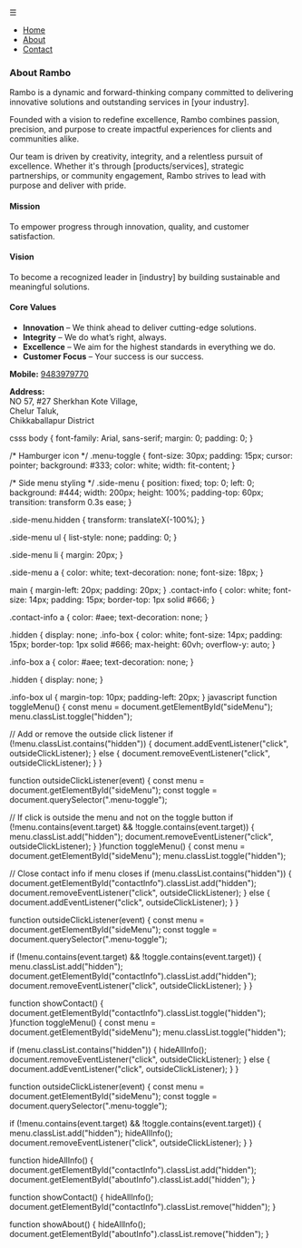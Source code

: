 <!doctype html>
<html lang="en"> 
 <head> 
  <meta charset="UTF-8"> 
  <meta name="viewport" content="width=device-width, initial-scale=1.0"> 
  <title>Menu Example</title> 
  <link rel="stylesheet" href="style.css"> 
 </head> 
 <body> <!-- Hamburger icon --> 
  <div class="menu-toggle" onclick="toggleMenu()">
    ☰ 
  </div> <!-- Side menu --> <!-- Side menu --> <!-- Side menu --> 
  <nav id="sideMenu" class="side-menu hidden"> 
   <ul> 
    <li><a href="#">Home</a></li> 
    <li><a href="#" onclick="showAbout()">About</a></li> 
    <li><a href="#" onclick="showContact()">Contact</a></li> 
   </ul> <!-- About Section --> 
   <div id="aboutInfo" class="info-box hidden"> 
    <h3>About Rambo</h3> 
    <p>Rambo is a dynamic and forward-thinking company committed to delivering innovative solutions and outstanding services in [your industry].</p> 
    <p>Founded with a vision to redefine excellence, Rambo combines passion, precision, and purpose to create impactful experiences for clients and communities alike.</p> 
    <p>Our team is driven by creativity, integrity, and a relentless pursuit of excellence. Whether it's through [products/services], strategic partnerships, or community engagement, Rambo strives to lead with purpose and deliver with pride.</p> 
    <h4>Mission</h4> 
    <p>To empower progress through innovation, quality, and customer satisfaction.</p> 
    <h4>Vision</h4> 
    <p>To become a recognized leader in [industry] by building sustainable and meaningful solutions.</p> 
    <h4>Core Values</h4> 
    <ul> 
     <li><strong>Innovation</strong> – We think ahead to deliver cutting-edge solutions.</li> 
     <li><strong>Integrity</strong> – We do what’s right, always.</li> 
     <li><strong>Excellence</strong> – We aim for the highest standards in everything we do.</li> 
     <li><strong>Customer Focus</strong> – Your success is our success.</li> 
    </ul> 
   </div> <!-- Contact Section --> 
   <div id="contactInfo" class="info-box hidden"> 
    <p><strong>Mobile:</strong> <a href="tel:9483979770">9483979770</a></p> 
    <p><strong>Address:</strong><br> NO 57, #27 Sherkhan Kote Village,<br> Chelur Taluk,<br> Chikkaballapur District </p> 
   </div> 
  </nav>
 </body>
</html>
csss
body {
  font-family: Arial, sans-serif;
  margin: 0;
  padding: 0;
}

/* Hamburger icon */
.menu-toggle {
  font-size: 30px;
  padding: 15px;
  cursor: pointer;
  background: #333;
  color: white;
  width: fit-content;
}

/* Side menu styling */
.side-menu {
  position: fixed;
  top: 0;
  left: 0;
  background: #444;
  width: 200px;
  height: 100%;
  padding-top: 60px;
  transition: transform 0.3s ease;
}

.side-menu.hidden {
  transform: translateX(-100%);
}

.side-menu ul {
  list-style: none;
  padding: 0;
}

.side-menu li {
  margin: 20px;
}

.side-menu a {
  color: white;
  text-decoration: none;
  font-size: 18px;
}

main {
  margin-left: 20px;
  padding: 20px;
}
.contact-info {
  color: white;
  font-size: 14px;
  padding: 15px;
  border-top: 1px solid #666;
}

.contact-info a {
  color: #aee;
  text-decoration: none;
}

.hidden {
  display: none;
.info-box {
  color: white;
  font-size: 14px;
  padding: 15px;
  border-top: 1px solid #666;
  max-height: 60vh;
  overflow-y: auto;
}

.info-box a {
  color: #aee;
  text-decoration: none;
}

.hidden {
  display: none;
}

.info-box ul {
  margin-top: 10px;
  padding-left: 20px;
}
javascript 
function toggleMenu() {
  const menu = document.getElementById("sideMenu");
  menu.classList.toggle("hidden");

  // Add or remove the outside click listener
  if (!menu.classList.contains("hidden")) {
    document.addEventListener("click", outsideClickListener);
  } else {
    document.removeEventListener("click", outsideClickListener);
  }
}

function outsideClickListener(event) {
  const menu = document.getElementById("sideMenu");
  const toggle = document.querySelector(".menu-toggle");

  // If click is outside the menu and not on the toggle button
  if (!menu.contains(event.target) && !toggle.contains(event.target)) {
    menu.classList.add("hidden");
    document.removeEventListener("click", outsideClickListener);
  }
}function toggleMenu() {
  const menu = document.getElementById("sideMenu");
  menu.classList.toggle("hidden");

  // Close contact info if menu closes
  if (menu.classList.contains("hidden")) {
    document.getElementById("contactInfo").classList.add("hidden");
    document.removeEventListener("click", outsideClickListener);
  } else {
    document.addEventListener("click", outsideClickListener);
  }
}

function outsideClickListener(event) {
  const menu = document.getElementById("sideMenu");
  const toggle = document.querySelector(".menu-toggle");

  if (!menu.contains(event.target) && !toggle.contains(event.target)) {
    menu.classList.add("hidden");
    document.getElementById("contactInfo").classList.add("hidden");
    document.removeEventListener("click", outsideClickListener);
  }
}

function showContact() {
  document.getElementById("contactInfo").classList.toggle("hidden");
}function toggleMenu() {
  const menu = document.getElementById("sideMenu");
  menu.classList.toggle("hidden");

  if (menu.classList.contains("hidden")) {
    hideAllInfo();
    document.removeEventListener("click", outsideClickListener);
  } else {
    document.addEventListener("click", outsideClickListener);
  }
}

function outsideClickListener(event) {
  const menu = document.getElementById("sideMenu");
  const toggle = document.querySelector(".menu-toggle");

  if (!menu.contains(event.target) && !toggle.contains(event.target)) {
    menu.classList.add("hidden");
    hideAllInfo();
    document.removeEventListener("click", outsideClickListener);
  }
}

function hideAllInfo() {
  document.getElementById("contactInfo").classList.add("hidden");
  document.getElementById("aboutInfo").classList.add("hidden");
}

function showContact() {
  hideAllInfo();
  document.getElementById("contactInfo").classList.remove("hidden");
}

function showAbout() {
  hideAllInfo();
  document.getElementById("aboutInfo").classList.remove("hidden");
}

